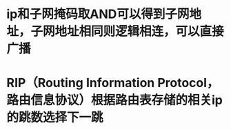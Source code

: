 # ip和子网掩码取AND可以得到子网地址，子网地址相同则逻辑相连，可以直接广播
# RIP（Routing Information Protocol，路由信息协议）根据路由表存储的相关ip的跳数选择下一跳
